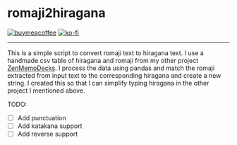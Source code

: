 # romaji2hiragana

[![buymeacoffee](<https://img.buymeacoffee.com/button-api/?text=Buy me a book&emoji=📖&slug=quantumcorn&button_colour=bf1d55&font_colour=ffffff&font_family=Comic&outline_colour=ffffff&coffee_colour=FFDD00>)](https://www.buymeacoffee.com/quantumcorn)
[![ko-fi](https://ko-fi.com/img/githubbutton_sm.svg)](https://ko-fi.com/R5R7O37GT)
___

This is a simple script to convert romaji text to hiragana text. I use a handmade csv table of hiragana and romaji from my other project [ZenMemoDecks](https://github.com/quantum-corn/ZenMemoDecks). I process the data using pandas and match the romaji extracted from input text to the corresponding hiragana and create a new string. I created this so that I can simplify typing hiragana in the other project I mentioned above.

TODO:
- [ ] Add punctuation
- [ ] Add katakana support
- [ ] Add reverse support
